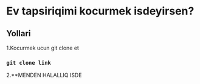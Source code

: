 # Ev tapsiriqimi kocurmek isdeyirsen?


## Yollari

1.Kocurmek ucun git clone et

### `git clone link`

2.**MENDEN HALALLIQ ISDE
